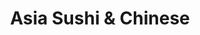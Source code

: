 ---
layout: place
title: "Asia Sushi & Chinese"
permalink: /new-jersey/hoboken/asia-sushi-chinese.html
stateAbbr: NJ
stateName: New Jersey
cityName: Hoboken
seo:
  name: "Asia Sushi & Chinese"
  type: Restaurant
  links: http://www.asiasushichinesenj.com/
description: "Counter-serve storefront with a long menu featuring standard Chinese eats, sushi & lunch specials. Looking for sushi in Hoboken, New Jersey? Check out Asia S..."
place_id: ChIJ0TXP6NhZwokRPsUPxsQkgwI
photos:
  - name: >-
      places/ChIJ0TXP6NhZwokRPsUPxsQkgwI/photos/AeeoHcIa3hjhD0XEbDN2WH33voooX_SxHIoIRq3Swbm8XamViwbitMl7dviLFPewGIKQgflrPV_C26809BaMPH_4AT_gwjPZ_LybfMr5Bh6VoGBP8HHoW47jDhOAC6wdr45bcZtSTD8P3Hs7nj8DN5pCv_ZPBXYgiOhr1_kzpvXWkBigDz8PGqA-Nenrr1HezUZwX3w4jhXs0cJR5XVcbJRywvZQADDUz_hhC0RZavirA9V3euX5-Xipl7MbIk5THSMJxvNBir6A7v1_kQRdzH6rrvfVGcFawoY9BiAWyaDVUeFab00T9bJCA63uEy6TYl6ayPZ9uFYQf5mMO0_obrKaN0Ep2wEMW3uwRDgNxZPA5MCY3bxoV_sbH9_Y8tgRc5Qd_4JllVT1Jyhp69722Dk1qAVN80FDypSyFnuEPJ9S2SrPLIIu
    widthPx: 3024
    heightPx: 4032
    authorAttributions:
      - displayName: George Loaiza
        uri: https://maps.google.com/maps/contrib/110165577725151228759
        photoUri: >-
          https://lh3.googleusercontent.com/a-/ALV-UjWVzVqyxMVf_Zcx6y3xpCm_8sG0Y7ffDEH2ifIEDOjtSbPVVpXJxQ=s100-p-k-no-mo
    flagContentUri: >-
      https://www.google.com/local/imagery/report/?cb_client=maps_api_places.places_api&image_key=!1e10!2sCIHM0ogKEICAgIDut53DggE&hl=en-US
    googleMapsUri: >-
      https://www.google.com/maps/place//data=!3m4!1e2!3m2!1sCIHM0ogKEICAgIDut53DggE!2e10!4m2!3m1!1s0x89c259d8e8cf35d1:0x28324c4c60fc53e
  - name: >-
      places/ChIJ0TXP6NhZwokRPsUPxsQkgwI/photos/AeeoHcKW7r0lwBFNhf5LXVgSXx8dchVyafv3fRDMYeKidIVSXlY7Wu-JJGsr1pYN9o3Eo3kKbelESkT6Vy28Ktlipmq7oJSaNKZoNBr6uhWuZub8D8_64ZKEvGMisyFK0-yv1_30sNFDvvI4_svxycyNgZks4qgAGa6olGyRx6CB0VcS-JS6qve6stRbvKGFlA27Oj03Wz4IkluN0KUFOfUkjHc6XxNjWuvLXjoyAQkZ8K5AYrZkmhOFRWIvHJ5xiJP1ia-fnVJb555Y6R5S-5z1l3G0p2SQPfFkjnNCuOgFH3nhjOkepvGcairgFRtNdoUiJ0mxw7x1C2CBSmS6iHLzn5xP-7FAHRiMSTbuOn8Qgxnfh2R8lqZTzkwtHScdj6OJ1sFcXoAruekW4oMZQcWqwJZUZpIdjhRfrvT8jKMXxBF2Hg
    widthPx: 683
    heightPx: 1024
    authorAttributions:
      - displayName: Dave Cook
        uri: https://maps.google.com/maps/contrib/101523293730959956425
        photoUri: >-
          https://lh3.googleusercontent.com/a-/ALV-UjVQHYlOUgRCtKQuOep--oSk7hWZd00f1bPdZPjYDsDYs7kADjj2=s100-p-k-no-mo
    flagContentUri: >-
      https://www.google.com/local/imagery/report/?cb_client=maps_api_places.places_api&image_key=!1e10!2sCIHM0ogKEICAgIClrtykFw&hl=en-US
    googleMapsUri: >-
      https://www.google.com/maps/place//data=!3m4!1e2!3m2!1sCIHM0ogKEICAgIClrtykFw!2e10!4m2!3m1!1s0x89c259d8e8cf35d1:0x28324c4c60fc53e
  - name: >-
      places/ChIJ0TXP6NhZwokRPsUPxsQkgwI/photos/AeeoHcLlHa1Wd-pXjQWlmAp-Suzgn2lgOezaXo5wvDcN_WB3QHkp30pKxR73hyoQJo-mcNoQk3dOdq6suo0hoPK452RAwRzT636d1kldUVDP0OHoJapuRk5r9uAjmYwme6cG71g8va_fqfTpx3ph2x6b3jqaJrH6Ee3dLQMJ2ArSo8Rah34jvwq81FSxHByRFEJjZAfUsg6g7wQyc_X6HJbKrYBjNp7CwKUCyCffWlNSzc7rcLU9ykHnfhwfrqWvisI0w7W1KX_GhrFo6JBYe0kbcFCfRM-M9BGcz8F2ihMdAxgmoPmCdiVTNbTOfZTWT71kkbve6AG4s37yxAa714FLYLea-L1_5Cc4lYk0hAYGvmyv0cvdpkOs81IXEEd0eHteDsJUkfbDEm7kbuDCjG-vgh0gkz1IbJsnd-zll4B6F5zaVg
    widthPx: 3000
    heightPx: 4000
    authorAttributions:
      - displayName: Ren P
        uri: https://maps.google.com/maps/contrib/108409950672444884144
        photoUri: >-
          https://lh3.googleusercontent.com/a-/ALV-UjVPboGNjQ7FOXz2xsSvWUAWBYTemWcZGnt1SwZbD1U_dC72D2F4=s100-p-k-no-mo
    flagContentUri: >-
      https://www.google.com/local/imagery/report/?cb_client=maps_api_places.places_api&image_key=!1e10!2sCIHM0ogKEICAgICT-uj2dg&hl=en-US
    googleMapsUri: >-
      https://www.google.com/maps/place//data=!3m4!1e2!3m2!1sCIHM0ogKEICAgICT-uj2dg!2e10!4m2!3m1!1s0x89c259d8e8cf35d1:0x28324c4c60fc53e
  - name: >-
      places/ChIJ0TXP6NhZwokRPsUPxsQkgwI/photos/AeeoHcKxfIru5pV2vtG_40wcLrKTT7DvWkYTWLQL11RKNimczM52_k7bXlRopO4JLhKJjChRjz-yxO7BWAVJegBywmGlbO6h9b-erfdJuZA_To0fl0wszuBTxMJP1N1o9gVuvBs4cWJCBkzroOXRw7EfJmHxcmmFn2GPme3trZZ0AsDTndAw8uRzS2o7ikdqI4bsVpScoIa4O8cAFEr-9RYXJmDcmp6OWqlO4at1YsTZMsc5KqxReAKWknzdCLC6tqwWnlkFX1B6Wd_LzSHGilsbWE_OYufG1AGmZWq02jHyDE-U8sta74Y_9W4f8cnXSIF0FBiBfTE68fMzkJ5KkMt2AvlsS-LBuLlFsNfuY_4_E1a-UVcYyMt2EWEJjydrei9QAKFva44rZdYcdXQkuEzoncYOU0q_1Pjuc5D7i9HztLI
    widthPx: 3024
    heightPx: 4032
    authorAttributions:
      - displayName: Francis Noonan
        uri: https://maps.google.com/maps/contrib/116343929379599644011
        photoUri: >-
          https://lh3.googleusercontent.com/a/ACg8ocL4AgbT9WyXEk7wWD4sks8wNV3-IHwyBYEpnA3IJzEsn6U1qQ=s100-p-k-no-mo
    flagContentUri: >-
      https://www.google.com/local/imagery/report/?cb_client=maps_api_places.places_api&image_key=!1e10!2sCIHM0ogKEICAgIC76u6MXQ&hl=en-US
    googleMapsUri: >-
      https://www.google.com/maps/place//data=!3m4!1e2!3m2!1sCIHM0ogKEICAgIC76u6MXQ!2e10!4m2!3m1!1s0x89c259d8e8cf35d1:0x28324c4c60fc53e
  - name: >-
      places/ChIJ0TXP6NhZwokRPsUPxsQkgwI/photos/AeeoHcKr3nHZVMmhEcOXxgsvn9jsW8IryB1h61sq7iD9smeQbPjnuUk5G0SGBfWNF2soxOpXMN5LE3TbrMkIze8rpkaxx-8D5cogtQoXPKoZBF5ieCIJRCYL3Is2IANCFXaY-f52cqmA8zulXVAbMcf0PgSr0kD9JTLOd-Ep3-B4EhElTssabjY5YJuGbrgYBpFy8OMPcxSqIQgyXVBI79rDnkw7qFQzrq3Pdm3YOiMVLqhgKeFxPlODIm8wDLRPJX61dOD8f0KRU9UEmQIn2TWbTPBaqdbSg2g2NTW60WB7n8A2Kazfr0riTNgTYfePnZ99PFqjMN-1OUIINUWFZcgvgzCHkKV_G-GPaILl1Un5I_NMrmIIOT5PTZPPQeOL1LYdmMOcryarP9BGENEKjJABax1J_bij7dUn4WSGPeiiAsGgJWwi
    widthPx: 3024
    heightPx: 4032
    authorAttributions:
      - displayName: Daniela Vélez
        uri: https://maps.google.com/maps/contrib/113628772511124260509
        photoUri: >-
          https://lh3.googleusercontent.com/a/ACg8ocIQqa6LvOXWNfsANWS_Ybv9JYWkTTKgsY8ckfZ5kzi76ptz5e8=s100-p-k-no-mo
    flagContentUri: >-
      https://www.google.com/local/imagery/report/?cb_client=maps_api_places.places_api&image_key=!1e10!2sCIHM0ogKEICAgICZp46FxwE&hl=en-US
    googleMapsUri: >-
      https://www.google.com/maps/place//data=!3m4!1e2!3m2!1sCIHM0ogKEICAgICZp46FxwE!2e10!4m2!3m1!1s0x89c259d8e8cf35d1:0x28324c4c60fc53e
  - name: >-
      places/ChIJ0TXP6NhZwokRPsUPxsQkgwI/photos/AeeoHcJwN1nVH7ZZ--Yjgswl9lnkdcRg6WLkeV3ooyX7LNTvzJjBFZL7rACD9HIPI_L4A-bvyYhpeFbj7YvQJc5YT_NPXbUSpz72Bft73VI4W4ilrzX-sIxkMfZLmWAYI5JmQMZCBc3MiFGOm_v8BFK_blTJPY0iOqKkzDIZ8niFcy3t1lcjFY5YbvPlJU_gWBeUYd2ZkNo20UPEsVB9a8aNYYOH3z-Q84wSNtowriXMEVX-UsqnoYgkHve4Ve9j7d5aInOEdicyDRMp2DKRo9wTiU3hfMmhGjevrgOwdAqTgTeAV-ugYNgtX8I4xKvJtZiNI_QxGkDK7BwxIKOufPdYPdiMt-fbZsGnQALpzAUXeNelFKbQEh6ch0sxUMi8uLTn8sRdkFK4KLcWDMckO0eebIZzd5hE7hm70ptnMg
    widthPx: 3920
    heightPx: 2204
    authorAttributions:
      - displayName: Agustanhakri Bakri
        uri: https://maps.google.com/maps/contrib/106577228907850750045
        photoUri: >-
          https://lh3.googleusercontent.com/a-/ALV-UjUg68qo_JS8lcsOA2vMCsedk_2JXnmmvmHKWx8LuxZFk_tOgnvR=s100-p-k-no-mo
    flagContentUri: >-
      https://www.google.com/local/imagery/report/?cb_client=maps_api_places.places_api&image_key=!1e10!2sCIHM0ogKEICAgICEyqtW&hl=en-US
    googleMapsUri: >-
      https://www.google.com/maps/place//data=!3m4!1e2!3m2!1sCIHM0ogKEICAgICEyqtW!2e10!4m2!3m1!1s0x89c259d8e8cf35d1:0x28324c4c60fc53e
  - name: >-
      places/ChIJ0TXP6NhZwokRPsUPxsQkgwI/photos/AeeoHcIacerwStUz01uiy4OT2qE3cmGd9cK6GwxoHQI2lOJU_TcznqV7DMHP5Fmx2XW3l00t1t6AVTIdeJ-Ssyb-EjP6Dfl055Calm5ST8M4dW5xLYxj9XSkmB6fGap0ESym7V4kP0__LDElTjpFo6aHHGxwY5MY5lQIDU-uZGBi7xnxJ2C_qRu-tJvdjcYV1cIQ0xenSR2qnvabGeFjoryGCnT3g0Ve76rzVTK2KKv9DhbyRy5mxxkbdXzQDY1-_3CQddIzkdUMu2bbHxk4IEPVujgojE8D6g0tTLGgeu2DKMvHrsTGZJ2NhlPnDjINig42sYDzh5JEUsVVJ1Hyddo-Whv4gCUu8ho5jDe4r77kOYLojXg68hflFo7QihEPry4C_uBPeuvVD_vdGdvHJ0qOG3c0t365EXj-1czPFMywQxO9Jvs
    widthPx: 1170
    heightPx: 2070
    authorAttributions:
      - displayName: Ariana Davarpanah
        uri: https://maps.google.com/maps/contrib/112846691229742924681
        photoUri: >-
          https://lh3.googleusercontent.com/a/ACg8ocKkgpTMpz1TZLeGxvF55ubkrPaLzl-XQM4p05tiFMBH4grxEA=s100-p-k-no-mo
    flagContentUri: >-
      https://www.google.com/local/imagery/report/?cb_client=maps_api_places.places_api&image_key=!1e10!2sCIHM0ogKEICAgICu6ZKGrAE&hl=en-US
    googleMapsUri: >-
      https://www.google.com/maps/place//data=!3m4!1e2!3m2!1sCIHM0ogKEICAgICu6ZKGrAE!2e10!4m2!3m1!1s0x89c259d8e8cf35d1:0x28324c4c60fc53e
  - name: >-
      places/ChIJ0TXP6NhZwokRPsUPxsQkgwI/photos/AeeoHcKKZTO040S0w3UixKJg5ANJszaqOPWkk2Exr89DGg-3z_x9gyFihIS4ruuaVCHzYFM7T6e4ya9d46vZwjWJx7AdZ1q81Lr8MEyd6mGNIxjS9Bk669Gvq-FUqC_x71v41Yc5P5pjTaOlTxzTkEzLF1IkGpiR38NQ4s59Xp_g5V-lkMd8Ts8w2SAHWEfTtXrmDKJgARH8bHevR6lPVyhMhxXrxTTq52unxD5DExEO0ytKmIoJneVIBJTeOdd3G7ssi5YTxG_Po0J2vdJQ670lu7V2sgQPYaA6q58TBGgM-JLG2VUUVwHL1sKO3UFwqDq6JZXPz_RBNgU_At8-hCKETqETKf6mWI5dbH-hLdXagJzkR0a89BHqOVCmUZ3rC3a3AkzpopbrGImaEt1tN85HxJ0X8g8ZYO58KDdF2TiXfBBfr8s
    widthPx: 3325
    heightPx: 2268
    authorAttributions:
      - displayName: Charles Kraybill
        uri: https://maps.google.com/maps/contrib/114297289068935610015
        photoUri: >-
          https://lh3.googleusercontent.com/a-/ALV-UjXCYYDEykfv2yPE593pwjA05XpQSXFAemtBeBhAoJlxBOjgQ5nfGQ=s100-p-k-no-mo
    flagContentUri: >-
      https://www.google.com/local/imagery/report/?cb_client=maps_api_places.places_api&image_key=!1e10!2sCIHM0ogKEICAgIDNmriY7wE&hl=en-US
    googleMapsUri: >-
      https://www.google.com/maps/place//data=!3m4!1e2!3m2!1sCIHM0ogKEICAgIDNmriY7wE!2e10!4m2!3m1!1s0x89c259d8e8cf35d1:0x28324c4c60fc53e
  - name: >-
      places/ChIJ0TXP6NhZwokRPsUPxsQkgwI/photos/AeeoHcIjpzs_FWVJANQPeiGXxx3q9Jsp0ZOHjl5EzyJyf5BM6vX8FsZPWgveDmbx6X9tPW-rRD5GtMDTDip9plBd4r21pFjO_OKbPv_9os1Zl4dYHGXMe6mtIX6hGdBDIjYdHy8isvb-p3fXpNoesvT-wfGkTzV50eg2pcUuRys6WRHw-_0sQCbI5EKo4I2INsXHF7BAt37QfslByr0-iy3XFuGomQG1cZspe1TFv9x_uryHCQVv4apX2IohxWRnpfuPW6FzI6GR1BhF_5Abcmmc6V3CEhrkboaUBR8U0DFjiXl17r-yw13JUN4DxWto_a77yDHyFmrG-k0XfqP4c6rkjxjH54WSwQn_hPZKPMfhUlcs7LybZgZuy48qUDutNqqgirDp500_I4owPqJK0WlM6gGznV7bcgrbtMlfH2Oi4ec
    widthPx: 3024
    heightPx: 4032
    authorAttributions:
      - displayName: moonthaha choudhury
        uri: https://maps.google.com/maps/contrib/106598833672432388498
        photoUri: >-
          https://lh3.googleusercontent.com/a/ACg8ocKkBl6jYicnZTIq4kQIzxNbelWXxFzFydnp7EzMEtor3LAFGnw=s100-p-k-no-mo
    flagContentUri: >-
      https://www.google.com/local/imagery/report/?cb_client=maps_api_places.places_api&image_key=!1e10!2sCIHM0ogKEICAgICWop-QbA&hl=en-US
    googleMapsUri: >-
      https://www.google.com/maps/place//data=!3m4!1e2!3m2!1sCIHM0ogKEICAgICWop-QbA!2e10!4m2!3m1!1s0x89c259d8e8cf35d1:0x28324c4c60fc53e
  - name: >-
      places/ChIJ0TXP6NhZwokRPsUPxsQkgwI/photos/AeeoHcKGH6lg-bVLVEGfAKOh0QhTtt9wsf-1yUX04Gl17KVcR_CgfWwiobUkDUXf47OAO5AeY12kONccAZD3gETLm38bjEY62tjhe9iJTwQtfSFk-VVsHIIsgH1GljXrFOJwB1U6yVse5ScE79dyumHysb-gof6Q_-VNMI-HuN4ytOGDWbANtr6mIZW3nWHx36prvhQIvRRoPTVMHZCeBlUh0lmQ7CJesw9r1Is8vNfReEWBGd7hvITZGTMG7wAGguYsqPNXK-ltaOb8cy2NAYKt4w0MljhEJU01QnYfYbBm89KZGxJ_8w_EW6UOnBt8TdAP1JQLimfVsPf_WuZaPjca1FhJcjPSWkk1EJdaHsrRKleEZV4AQIcvspxgu3lZRu-cS6n2MT0aGnWrDmkZsEsJT7ADhh2Q-UPNkChgWHHM89pyfA
    widthPx: 3024
    heightPx: 4032
    authorAttributions:
      - displayName: Taylor Chausky
        uri: https://maps.google.com/maps/contrib/100522243084443659122
        photoUri: >-
          https://lh3.googleusercontent.com/a-/ALV-UjWb3wpnwiXdeHWXUEEW4arHrE2VRidPMZx5fFCS-xiB-CU-TxUktw=s100-p-k-no-mo
    flagContentUri: >-
      https://www.google.com/local/imagery/report/?cb_client=maps_api_places.places_api&image_key=!1e10!2sCIHM0ogKEICAgIDs2a3taA&hl=en-US
    googleMapsUri: >-
      https://www.google.com/maps/place//data=!3m4!1e2!3m2!1sCIHM0ogKEICAgIDs2a3taA!2e10!4m2!3m1!1s0x89c259d8e8cf35d1:0x28324c4c60fc53e
address: '926 Washington St #5106, Hoboken, NJ 07030, USA'
street: '926 Washington St #5106'
city: Hoboken
state: NJ
zip: '07030'
country: USA
neighborhood: null
latitude: '40.748160'
longitude: '-74.027925'
accessibility_options: null
business_status: OPERATIONAL
name: Asia Sushi & Chinese
google_maps_links:
  directionsUri: >-
    https://www.google.com/maps/dir//''/data=!4m7!4m6!1m1!4e2!1m2!1m1!1s0x89c259d8e8cf35d1:0x28324c4c60fc53e!3e0
  placeUri: https://maps.google.com/?cid=181028837580064062
  writeAReviewUri: >-
    https://www.google.com/maps/place//data=!4m3!3m2!1s0x89c259d8e8cf35d1:0x28324c4c60fc53e!12e1
  reviewsUri: >-
    https://www.google.com/maps/place//data=!4m4!3m3!1s0x89c259d8e8cf35d1:0x28324c4c60fc53e!9m1!1b1
  photosUri: >-
    https://www.google.com/maps/place//data=!4m3!3m2!1s0x89c259d8e8cf35d1:0x28324c4c60fc53e!10e5
primary_type: Asian Restaurant
opening_hours:
  regular: null
  current: null
secondary_opening_hours:
  regular:
    weekdayDescriptions: null
    type: null
  current:
    weekdayDescriptions: null
    type: null
phone: (201) 792-9660
price_level: PRICE_LEVEL_INEXPENSIVE
price_range: $10 &ndash; $20
rating: '3.9'
rating_count: 117
website: http://www.asiasushichinesenj.com/
reviews:
  - name: >-
      places/ChIJ0TXP6NhZwokRPsUPxsQkgwI/reviews/ChZDSUhNMG9nS0VJQ0FnTUN3cktHMFpREAE
    relativePublishTimeDescription: 3 weeks ago
    rating: 1
    text:
      text: >-
        I ordered boneless spare ribs with shrimp fried rice. They told me the
        price was about 15 bucks. Figured there was a mistake. I asked if it was
        a large boneless spare rib with a large pork fried rice. The lady over
        the phone said no. That's for a combination. I responded. I'm trying to
        feed a couple of people. I need something bigger. Can you please give me
        a LARGE boneless spare rib and a LARGE pork fried rice. total came out
        to about $21. I show up to the store.pay for everything & when I grab
        the bag it feels kind of light so I open it up. I look inside and I see
        this small little container of boneless spare ribs which is not even
        enough to feed one person. Walked back to the counter and asked her if
        this is a mistake ? I ordered large boneless spare ribs and this looks
        like a small the lady responds. We only sell one size. And it looks like
        that size is small. I got so upset. I asked her if your size was small
        and you knew I asked for a large over the phone. Why didn't you tell me
        that you only sold one size and that size is super small. She had no
        response just shrugged her shoulders. I wanted to throw the food in her
        face. I will not be going back to this place ever again. On top of that
        the rice absolutely sucked
      languageCode: en
    originalText:
      text: >-
        I ordered boneless spare ribs with shrimp fried rice. They told me the
        price was about 15 bucks. Figured there was a mistake. I asked if it was
        a large boneless spare rib with a large pork fried rice. The lady over
        the phone said no. That's for a combination. I responded. I'm trying to
        feed a couple of people. I need something bigger. Can you please give me
        a LARGE boneless spare rib and a LARGE pork fried rice. total came out
        to about $21. I show up to the store.pay for everything & when I grab
        the bag it feels kind of light so I open it up. I look inside and I see
        this small little container of boneless spare ribs which is not even
        enough to feed one person. Walked back to the counter and asked her if
        this is a mistake ? I ordered large boneless spare ribs and this looks
        like a small the lady responds. We only sell one size. And it looks like
        that size is small. I got so upset. I asked her if your size was small
        and you knew I asked for a large over the phone. Why didn't you tell me
        that you only sold one size and that size is super small. She had no
        response just shrugged her shoulders. I wanted to throw the food in her
        face. I will not be going back to this place ever again. On top of that
        the rice absolutely sucked
      languageCode: en
    authorAttribution:
      displayName: Steven Calcano
      uri: https://www.google.com/maps/contrib/115217618067417532455/reviews
      photoUri: >-
        https://lh3.googleusercontent.com/a-/ALV-UjWxKwpJbpqO3w-JcWmQUnbP9O3LVIIL58NFYHSHuDCYwY7-IovgLA=s128-c0x00000000-cc-rp-mo-ba3
    publishTime: '2025-03-17T04:20:36.764700Z'
    flagContentUri: >-
      https://www.google.com/local/review/rap/report?postId=ChZDSUhNMG9nS0VJQ0FnTUN3cktHMFpREAE&d=17924085&t=1
    googleMapsUri: >-
      https://www.google.com/maps/reviews/data=!4m6!14m5!1m4!2m3!1sChZDSUhNMG9nS0VJQ0FnTUN3cktHMFpREAE!2m1!1s0x89c259d8e8cf35d1:0x28324c4c60fc53e
  - name: >-
      places/ChIJ0TXP6NhZwokRPsUPxsQkgwI/reviews/ChZDSUhNMG9nS0VJQ0FnSUNacDQ2RkJ3EAE
    relativePublishTimeDescription: a year ago
    rating: 4
    text:
      text: >-
        I really liked my food and the service, I ordered the diet orange
        chicken lunch, and it was ready very fast. The prices are affordable.
        The place is small and a little dark but in my opinion it is very
        comfortable. Thank you 😊
      languageCode: en
    originalText:
      text: >-
        I really liked my food and the service, I ordered the diet orange
        chicken lunch, and it was ready very fast. The prices are affordable.
        The place is small and a little dark but in my opinion it is very
        comfortable. Thank you 😊
      languageCode: en
    authorAttribution:
      displayName: Daniela Vélez
      uri: https://www.google.com/maps/contrib/113628772511124260509/reviews
      photoUri: >-
        https://lh3.googleusercontent.com/a/ACg8ocIQqa6LvOXWNfsANWS_Ybv9JYWkTTKgsY8ckfZ5kzi76ptz5e8=s128-c0x00000000-cc-rp-mo-ba3
    publishTime: '2023-09-19T16:32:02.609739Z'
    flagContentUri: >-
      https://www.google.com/local/review/rap/report?postId=ChZDSUhNMG9nS0VJQ0FnSUNacDQ2RkJ3EAE&d=17924085&t=1
    googleMapsUri: >-
      https://www.google.com/maps/reviews/data=!4m6!14m5!1m4!2m3!1sChZDSUhNMG9nS0VJQ0FnSUNacDQ2RkJ3EAE!2m1!1s0x89c259d8e8cf35d1:0x28324c4c60fc53e
  - name: >-
      places/ChIJ0TXP6NhZwokRPsUPxsQkgwI/reviews/ChZDSUhNMG9nS0VJQ0FnSUR2X05DaFhnEAE
    relativePublishTimeDescription: 3 months ago
    rating: 2
    text:
      text: >-
        after many years of eating here I suffered the worst food poisoning of
        my life, I’m still recovering from it unfortunately, I never had issues
        with the place but this was unacceptable. I had the tofu general and
        cucumber roll. Eat at your own risk
      languageCode: en
    originalText:
      text: >-
        after many years of eating here I suffered the worst food poisoning of
        my life, I’m still recovering from it unfortunately, I never had issues
        with the place but this was unacceptable. I had the tofu general and
        cucumber roll. Eat at your own risk
      languageCode: en
    authorAttribution:
      displayName: Angel Berrios
      uri: https://www.google.com/maps/contrib/107941048670756061961/reviews
      photoUri: >-
        https://lh3.googleusercontent.com/a/ACg8ocKsIYWC64lF2NgMttfM-s1RGZPb-4Q1UN194pvjjWjHGnRSZw=s128-c0x00000000-cc-rp-mo
    publishTime: '2024-12-18T16:02:56.570695Z'
    flagContentUri: >-
      https://www.google.com/local/review/rap/report?postId=ChZDSUhNMG9nS0VJQ0FnSUR2X05DaFhnEAE&d=17924085&t=1
    googleMapsUri: >-
      https://www.google.com/maps/reviews/data=!4m6!14m5!1m4!2m3!1sChZDSUhNMG9nS0VJQ0FnSUR2X05DaFhnEAE!2m1!1s0x89c259d8e8cf35d1:0x28324c4c60fc53e
  - name: >-
      places/ChIJ0TXP6NhZwokRPsUPxsQkgwI/reviews/ChdDSUhNMG9nS0VJQ0FnSUM3NnU2TTdRRRAB
    relativePublishTimeDescription: 8 months ago
    rating: 2
    text:
      text: >-
        I ordered the Penang curry. It is not made with coconut milk and is
        quite oily. It also come with peppers and eggplant. When I inquired
        about a possible mistake, they sounded confused and confirmed the
        ingredients. I would not recommend this meal if you are expecting Penang
        curry.
      languageCode: en
    originalText:
      text: >-
        I ordered the Penang curry. It is not made with coconut milk and is
        quite oily. It also come with peppers and eggplant. When I inquired
        about a possible mistake, they sounded confused and confirmed the
        ingredients. I would not recommend this meal if you are expecting Penang
        curry.
      languageCode: en
    authorAttribution:
      displayName: Francis Noonan
      uri: https://www.google.com/maps/contrib/116343929379599644011/reviews
      photoUri: >-
        https://lh3.googleusercontent.com/a/ACg8ocL4AgbT9WyXEk7wWD4sks8wNV3-IHwyBYEpnA3IJzEsn6U1qQ=s128-c0x00000000-cc-rp-mo
    publishTime: '2024-08-14T21:33:18.223335Z'
    flagContentUri: >-
      https://www.google.com/local/review/rap/report?postId=ChdDSUhNMG9nS0VJQ0FnSUM3NnU2TTdRRRAB&d=17924085&t=1
    googleMapsUri: >-
      https://www.google.com/maps/reviews/data=!4m6!14m5!1m4!2m3!1sChdDSUhNMG9nS0VJQ0FnSUM3NnU2TTdRRRAB!2m1!1s0x89c259d8e8cf35d1:0x28324c4c60fc53e
  - name: >-
      places/ChIJ0TXP6NhZwokRPsUPxsQkgwI/reviews/ChdDSUhNMG9nS0VJQ0FnSUNlNGRTbnlnRRAB
    relativePublishTimeDescription: 2 years ago
    rating: 5
    text:
      text: >-
        I"ve been to Singapore many times. In America it is really hard to find
        food that tastes like the food you get in Singapore. Im not saying
        everything on the menu is authenticly Asian but the Singapore noodles
        taste like the dish you'd get at any food court or market in my favorite
        benevolent dictatorship. Also the sushi is good and the people are
        really nice.
      languageCode: en
    originalText:
      text: >-
        I"ve been to Singapore many times. In America it is really hard to find
        food that tastes like the food you get in Singapore. Im not saying
        everything on the menu is authenticly Asian but the Singapore noodles
        taste like the dish you'd get at any food court or market in my favorite
        benevolent dictatorship. Also the sushi is good and the people are
        really nice.
      languageCode: en
    authorAttribution:
      displayName: Jason Patrick Voegele
      uri: https://www.google.com/maps/contrib/118116739406805511759/reviews
      photoUri: >-
        https://lh3.googleusercontent.com/a-/ALV-UjVOmM9OV5FdvDymKMOjhUboNvFDujERhFPEfaot4VWigi-xpqM=s128-c0x00000000-cc-rp-mo-ba4
    publishTime: '2023-01-09T01:11:39.011968Z'
    flagContentUri: >-
      https://www.google.com/local/review/rap/report?postId=ChdDSUhNMG9nS0VJQ0FnSUNlNGRTbnlnRRAB&d=17924085&t=1
    googleMapsUri: >-
      https://www.google.com/maps/reviews/data=!4m6!14m5!1m4!2m3!1sChdDSUhNMG9nS0VJQ0FnSUNlNGRTbnlnRRAB!2m1!1s0x89c259d8e8cf35d1:0x28324c4c60fc53e
parking_options:
  valetParking: false
payment_options:
  acceptsCreditCards: true
  acceptsDebitCards: true
  acceptsCashOnly: false
  acceptsNfc: true
allow_dogs: null
curbside_pickup: null
delivery: true
dine_in: true
good_for_children: true
good_for_groups: null
good_for_sports: false
live_music: false
menu_for_children: false
outdoor_seating: false
reservable: true
restroom: null
serves_beer: false
serves_breakfast: false
serves_brunch: false
serves_cocktails: false
serves_coffee: false
serves_dinner: true
serves_dessert: null
serves_lunch: true
serves_vegetarian_food: true
serves_wine: false
takeout: true
summary: >-
  Counter-serve storefront with a long menu featuring standard Chinese eats,
  sushi & lunch specials.

---
